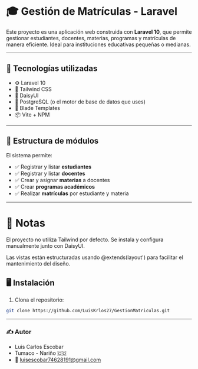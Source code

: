 # 🎓 Gestión de Matrículas - Laravel

Este proyecto es una aplicación web construida con **Laravel 10**, que permite gestionar estudiantes, docentes, materias, programas y matrículas de manera eficiente. Ideal para instituciones educativas pequeñas o medianas.

---

## 🚀 Tecnologías utilizadas

- ⚙️ Laravel 10
- 💅 Tailwind CSS
- 🎨 DaisyUI
- 🐘 PostgreSQL (o el motor de base de datos que uses)
- 🧠 Blade Templates
- 📦 Vite + NPM

---

## 📁 Estructura de módulos

El sistema permite:

- ✅ Registrar y listar **estudiantes**
- ✅ Registrar y listar **docentes**
- ✅ Crear y asignar **materias** a docentes
- ✅ Crear **programas académicos**
- ✅ Realizar **matrículas** por estudiante y materia

---


# 📌 Notas
El proyecto no utiliza Tailwind por defecto. Se instala y configura manualmente junto con DaisyUI.

Las vistas están estructuradas usando @extends(layout') para facilitar el mantenimiento del diseño.

## 🖥️ Instalación

1. Clona el repositorio:

```bash
git clone https://github.com/LuisKrlos27/GestionMatriculas.git

```
---
### ✍️ Autor
- Luis Carlos Escobar
- Tumaco - Nariño 🇨🇴
- 📧 luisescobar74628191@gmail.com

